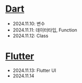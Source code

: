 # [Dart](./Dart.md)
- 2024.11.10: 변수
- 2024.11.11: 데이터타입, Function
- 2024.11.12: Class
# [Flutter](./Flutter.md)
- 2024.11.13: Flutter UI
- 2024.11.14